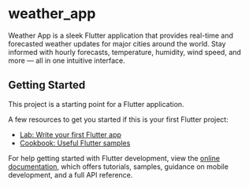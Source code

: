 # weather_app

 Weather App is a sleek Flutter application that provides real-time and forecasted weather updates for major cities around the world. Stay informed with hourly forecasts, temperature, humidity, wind speed, and more — all in one intuitive interface.

## Getting Started

This project is a starting point for a Flutter application.

A few resources to get you started if this is your first Flutter project:

- [Lab: Write your first Flutter app](https://docs.flutter.dev/get-started/codelab)
- [Cookbook: Useful Flutter samples](https://docs.flutter.dev/cookbook)

For help getting started with Flutter development, view the
[online documentation](https://docs.flutter.dev/), which offers tutorials,
samples, guidance on mobile development, and a full API reference.
